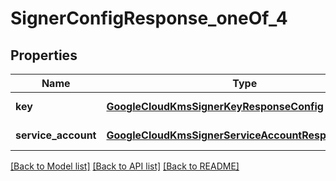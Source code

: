 # SignerConfigResponse_oneOf_4
## Properties

| Name | Type | Description | Notes |
|------------ | ------------- | ------------- | -------------|
| **key** | [**GoogleCloudKmsSignerKeyResponseConfig**](GoogleCloudKmsSignerKeyResponseConfig.md) |  | [default to null] |
| **service\_account** | [**GoogleCloudKmsSignerServiceAccountResponseConfig**](GoogleCloudKmsSignerServiceAccountResponseConfig.md) |  | [default to null] |

[[Back to Model list]](../README.md#documentation-for-models) [[Back to API list]](../README.md#documentation-for-api-endpoints) [[Back to README]](../README.md)

